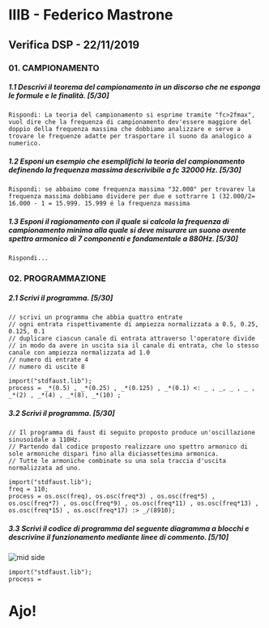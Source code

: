 # IIIB - Federico Mastrone

## Verifica DSP - 22/11/2019

### 01. CAMPIONAMENTO

##### 1.1 Descrivi il teorema del campionamento in un discorso che ne esponga le formule e le finalità. [5/30]

```
Rispondi: La teoria del campionamento si esprime tramite "fc>2fmax", vuol dire che la frequenza di campionamento dev'essere maggiore del doppio della frequenza massima che dobbiamo analizzare e serve a trovare le frequenze adatte per trasportare il suono da analogico a numerico.
```

##### 1.2 Esponi un esempio che esemplifichi la teoria del campionamento definendo la frequenza massima descrivibile a _fc 32000 Hz_. [5/30]

```
Rispondi: se abbaimo come frequenza massima "32.000" per trovarev la frequenza massima dobbiamo dividere per due e sottrarre 1 (32.000/2= 16.000 - 1 = 15.999. 15.999 é la frequenza massima
```

##### 1.3 Esponi il ragionamento con il quale si calcola la frequenza di campionamento minima alla quale si deve misurare un suono avente spettro armonico di 7 componenti e fondamentale a _880Hz_. [5/30]

```
Rispondi...
```

### 02. PROGRAMMAZIONE

##### 2.1 Scrivi il programma. [5/30]

```
// scrivi un programma che abbia quattro entrate
// ogni entrata rispettivamente di ampiezza normalizzata a 0.5, 0.25, 0.125, 0.1
// duplicare ciascun canale di entrata attraverso l'operatore divide
// in modo da avere in uscita sia il canale di entrata, che lo stesso canale con ampiezza normalizzata ad 1.0
// numero di entrate 4
// numero di uscite 8

import("stdfaust.lib");
process = _*(0.5) , _*(0.25) , _*(0.125) , _*(0.1) <: _ , _, _ , _ , _*(2) , _*(4) , _*(8), _*(10) ;

```

##### 3.2 Scrivi il programma. [5/30]

```
// Il programma di faust di seguito proposto produce un'oscillazione sinusoidale a 110Hz.
// Partendo dal codice proposto realizzare uno spettro armonico di sole armoniche dispari fino alla diciassettesima armonica.
// Tutte le armoniche combinate su una sola traccia d'uscita normalizzata ad uno.

import("stdfaust.lib");
freq = 110;
process = os.osc(freq), os.osc(freq*3) , os.osc(freq*5) , os.osc(freq*7) , os.osc(freq*9) , os.osc(freq*11) , os.osc(freq*13) , os.osc(freq*15) , os.osc(freq*17) :> _/(8910);
```

##### 3.3 Scrivi il codice di programma del seguente diagramma a blocchi e descrivine il funzionamento mediante linee di commento. [5/10]

![mid side](https://github.com/LSSN/2019-11-22-3B-DSP/blob/master/process.svg)

```
import("stdfaust.lib");
process =
```

# Ajo!
